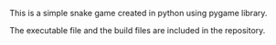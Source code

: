 This is a simple snake game created in python using pygame library.

The executable file and the build files are included in the repository.
